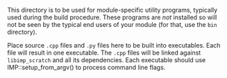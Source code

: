 This directory is to be used for module-specific utility programs, typically
used during the build procedure. These programs are *not* installed so will
not be seen by the typical end users of your module (for that, use the `bin`
directory).

Place source `.cpp` files and `.py` files here to be built into
executables. Each file will result in one executable. The `.cpp` files
will be linked against `libimp_scratch` and all its dependencies. Each
executable should use IMP::setup_from_argv() to process command
line flags.
